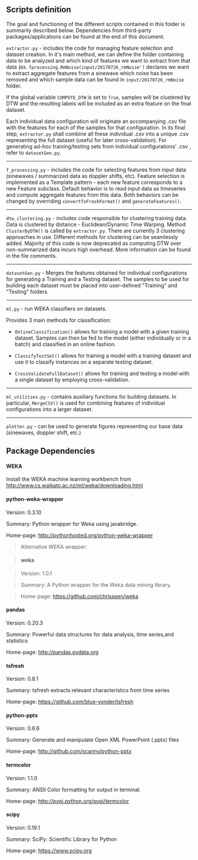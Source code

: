 ## Scripts definition

The goal and functioning of the different scripts contained in this folder is summarily described below. Dependencies from third-party packages/applications can be found at the end of this document.

`extractor.py` - includes the code for managing feature selection and dataset creation. In it's main method, we can define the folder containing data to be analyzed and which kind of features we want to extract from that data (ex. `fprocessing.RmNoise(input/20170726_rmNoise')` declares we want to extract aggregate features from a sinewave which noise has been removed and which sample data can be found in `input/20170726_rmNoise` folder.

If the global variable `COMPUTE_DTW` is set to `True`, samples will be clustered by DTW and the resulting labels will be included as an extra feature on the final dataset.

Each individual data configuration will originate an accompanying .csv file with the features for each of the samples for that configuration. In its final step, `extractor.py` shall combine all these individual .csv into a unique .csv representing the full dataset (useful for later cross-validation). For generating ad-hoc training/testing sets from individual configurations' .csv , refer to `datasetGen.py`.

---

`f_processing.py` - includes the code for selecting features from input data (sinewaves / summarized data as doppler shifts, etc). Feature selection is implemented as a Template pattern - each new feature corresponds to a new Feature subclass. Default behavior is to read input data as timeseries and compute aggregate features from this data. Both behaviors can be changed by overriding `convertToFreshFormat()` and `generateFeatures()`.

---

`dtw_clustering.py` - includes code responsible for clustering training data. Data is clustered by distance - Euclidean/Dynamic Time Warping. Method `ClusterByDTW()` is called by `extractor.py`. There are currently 3 clustering approaches in use. Different methods for clustering can be seamlessly added. Majority of this code is now deprecated as computing DTW over non-summarized data incurs high overhead. More information can be found in the file comments.

---

`datasetGen.py` - Merges the features obtained for individual configurations for generating a Training and a Testing dataset. The samples to be used for building each dataset must be placed into user-defined "Training" and "Testing" folders.

---

`ml.py` - run WEKA classifiers on datasets.

Provides 3 main methods for classification:

* `OnlineClassification()` allows for training a model with a given training dataset. Samples can then be fed to the model (either individually or in a batch) and classified in an online fashion.

* `ClassifyTestSet()` allows for training a model with a training dataset and use it to classify instances on a separate testing dataset.

* `CrossValidateFullDataset()` allows for training and testing a model with a single dataset by employing cross-validation.


---

`ml_utilities.py` - contains auxiliary functions for building datasets. In particular, `MergeCSV()` is used for combining features of individual configurations into a larger dataset.

---

`plotter.py` - can be used to generate figures representing our base data (sinewaves, doppler shift, etc.)


## Package Dependencies

#### WEKA

Install the WEKA machine learning workbench from http://www.cs.waikato.ac.nz/ml/weka/downloading.html

#### python-weka-wrapper

Version: 0.3.10

Summary: Python wrapper for Weka using javabridge.

Home-page: http://pythonhosted.org/python-weka-wrapper

> Alternative WEKA wrapper:

> #### weka

> Version: 1.0.1

> Summary: A Python wrapper for the Weka data mining library.

> Home-page: https://github.com/chrisspen/weka

#### pandas

Version: 0.20.3

Summary: Powerful data structures for data analysis, time series,and statistics

Home-page: http://pandas.pydata.org


#### tsfresh

Version: 0.8.1

Summary: tsfresh extracts relevant characteristics from time series

Home-page: https://github.com/blue-yonder/tsfresh


#### python-pptx

Version: 0.6.6

Summary: Generate and manipulate Open XML PowerPoint (.pptx) files

Home-page: http://github.com/scanny/python-pptx


#### termcolor

Version: 1.1.0

Summary: ANSII Color formatting for output in terminal.

Home-page: http://pypi.python.org/pypi/termcolor


#### scipy

Version: 0.19.1

Summary: SciPy: Scientific Library for Python

Home-page: https://www.scipy.org
